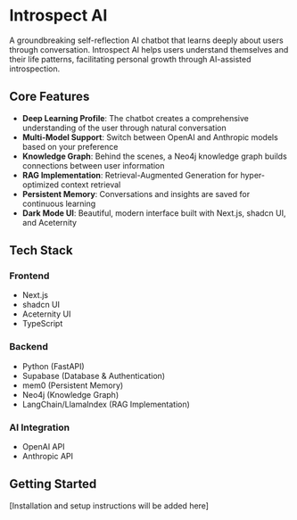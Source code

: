# Introspect AI

A groundbreaking self-reflection AI chatbot that learns deeply about users through conversation. Introspect AI helps users understand themselves and their life patterns, facilitating personal growth through AI-assisted introspection.

## Core Features

- **Deep Learning Profile**: The chatbot creates a comprehensive understanding of the user through natural conversation
- **Multi-Model Support**: Switch between OpenAI and Anthropic models based on your preference
- **Knowledge Graph**: Behind the scenes, a Neo4j knowledge graph builds connections between user information
- **RAG Implementation**: Retrieval-Augmented Generation for hyper-optimized context retrieval
- **Persistent Memory**: Conversations and insights are saved for continuous learning
- **Dark Mode UI**: Beautiful, modern interface built with Next.js, shadcn UI, and Aceternity

## Tech Stack

### Frontend
- Next.js
- shadcn UI
- Aceternity UI
- TypeScript

### Backend
- Python (FastAPI)
- Supabase (Database & Authentication)
- mem0 (Persistent Memory)
- Neo4j (Knowledge Graph)
- LangChain/LlamaIndex (RAG Implementation)

### AI Integration
- OpenAI API
- Anthropic API

## Getting Started

[Installation and setup instructions will be added here]
